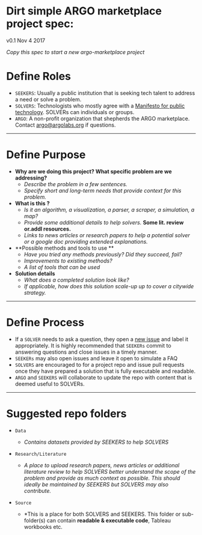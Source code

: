 # Dirt simple ARGO marketplace project spec:
v0.1 Nov 4 2017

*Copy this spec to start a new argo-marketplace project*

# Define Roles
- `SEEKERS`: Usually a public institution that is seeking tech talent to address a need or solve a problem.
- `SOLVERS`: Technologists who mostly agree with a [Manifesto for public technology](civichall.org/civicist/manifesto-for-public-technology/). SOLVERs can individuals or groups.
- `ARGO`: A non-profit organization that shepherds the ARGO marketplace. Contact argo@argolabs.org if questions.
---
# Define Purpose 

- **Why are we doing this project? What specific problem are we addressing?**
	- *Describe the problem in a few sentences.*
	- *Specify short and long-term needs that provide context for this problem.*
- **What is this ?** 
	- *Is it an algorithm, a visualization, a parser, a scraper, a simulation, a map?*
	- *Provide some additional details to help solvers.*
**Some lit. review or.addl resources.**
	- *Links to news articles or research papers to help a potential solver or a google doc providing extended explanations.*
- **Possible methods and tools to use **
	- *Have you tried any methods previously? Did they succeed, fail?*
	- *Improvements to existing methods?*
	- *A list of tools that can be used*
- **Solution details**
	- *What does a completed solution look like?*
	- *If applicable, how does this solution scale-up up to cover a citywide strategy.*
---
# Define Process

- If a `SOLVER` needs to ask a question, they open a [new issue](https://github.com/argo-marketplace/test-project/issues) and label it appropriately. It is highly recommended that `SEEKERs` commit to answering questions and close issues in a timely manner.
- `SEEKERs` may also open issues and leave it open to simulate a FAQ
- `SOLVERS` are encouraged to for a project repo and issue pull requests once they have prepared a solution that is fully executable and readable.
- `ARGO` and `SEEKERS` will collaborate to update the repo with content that is deemed useful to SOLVERs.
---
# Suggested repo folders
- `Data`
	- *Contains datasets provided by SEEKERS to help SOLVERS*

- `Research/Literature`
	- *A place to upload research papers, news articles or additional literature review to help SOLVERS better understand the scope of the problem and provide as much context as possible. This should ideally be maintained by SEEKERS but SOLVERS may also contribute.*

- `Source`
	- *This is a place for both SOLVERS and SEEKERS. This folder or sub-folder(s) can contain **readable & executable code**, Tableau workbooks etc.

